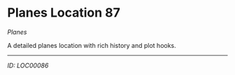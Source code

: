 # Planes Location 87

*Planes*

A detailed planes location with rich history and plot hooks.

---
*ID: LOC00086*